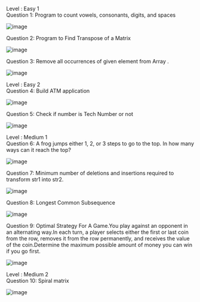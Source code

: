 Level : Easy 1                                                                                                     
Question 1: Program to count vowels, consonants, digits, and spaces

![image](https://user-images.githubusercontent.com/98870779/152596681-4e55fe2f-5a15-4c8d-b7ea-3a79b3b5e56a.png)

Question 2: Program to Find Transpose of a Matrix

![image](https://user-images.githubusercontent.com/98870779/152596781-c6fa45fd-7c71-499a-9454-29d02ba016f0.png)

Question 3: Remove all occurrences of given element from Array .

![image](https://user-images.githubusercontent.com/98870779/152596988-37863dcf-f05b-44a5-9172-3f9cccd216b4.png)

Level : Easy 2                                                                                                                            
Question 4: Build ATM application

![image](https://user-images.githubusercontent.com/98870779/152597099-9a162225-25dd-4d91-9150-868a14eed518.png)

Question 5: Check if number is Tech Number or not

![image](https://user-images.githubusercontent.com/98870779/152597305-52f0f6e8-49be-477b-99e0-2eae1063a2d2.png)

Level : Medium 1                                                                                                                          
Question 6: A frog jumps either 1, 2, or 3 steps to go to the top. In how many ways can it reach the top?

![image](https://user-images.githubusercontent.com/98870779/152597538-094b1056-f4c8-46af-9184-a02ac78eda3b.png)

Question 7: Minimum number of deletions and insertions required to transform str1 into str2.

![image](https://user-images.githubusercontent.com/98870779/152597776-11e67482-9108-4bd3-b73f-9824956d9425.png)

Question 8: Longest Common Subsequence

![image](https://user-images.githubusercontent.com/98870779/152598053-8b486c47-e0df-4d94-b3eb-237d2f859794.png)

Question 9: Optimal Strategy For A Game.You play against an opponent in an alternating way.In each turn, a player selects either the first or last coin from the row, removes it from the row permanently, and receives the value of the coin.Determine the maximum possible amount of money you can win if you go first.

![image](https://user-images.githubusercontent.com/98870779/152598282-7f9f4134-76ae-48b6-bfda-8c14d9592dbf.png)

Level : Medium 2                                        
Question 10: Spiral matrix

![image](https://user-images.githubusercontent.com/98870779/152598644-4833c710-e69b-497f-84fa-25360f6a7a07.png)

